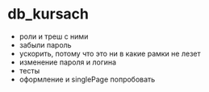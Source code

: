 # db_kursach
- роли и треш с ними
- забыли пароль
- ускорить, потому что это ни в какие рамки не лезет
- изменение пароля и логина
- тесты
- оформление и singlePage попробовать
